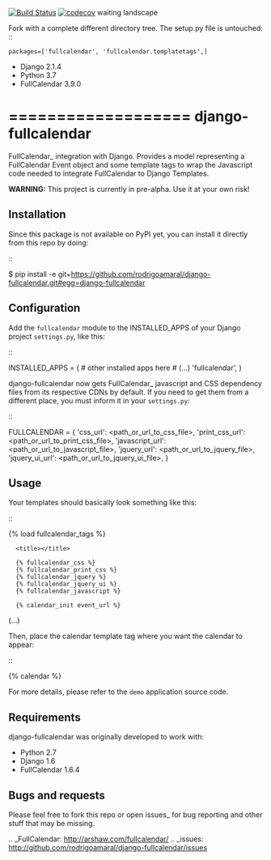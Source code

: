 [![Build Status](https://travis-ci.org/hpfn/django-fullcalendar.svg?branch=master)](https://travis-ci.org/hpfn/django-fullcalendar)
[![codecov](https://codecov.io/gh/hpfn/django-fullcalendar/branch/master/graph/badge.svg)](https://codecov.io/gh/hpfn/django-fullcalendar)
waiting landscape


Fork with a complete different directory tree.
The setup.py file is untouched:
::

    packages=['fullcalendar', 'fullcalendar.templatetags',]

- Django 2.1.4
- Python 3.7
- FullCalendar 3.9.0

===================
django-fullcalendar
===================

FullCalendar_ integration with Django. Provides a model representing a FullCalendar Event object and some template tags to wrap the Javascript code needed to integrate FullCalendar to Django Templates.

**WARNING:** This project is currently in pre-alpha. Use it at your own risk!

Installation
------------

Since this package is not available on PyPI yet, you can install it directly from this repo by doing:

::

  $ pip install -e git+https://github.com/rodrigoamaral/django-fullcalendar.git#egg=django-fullcalendar

Configuration
-------------

Add the ``fullcalendar`` module to the INSTALLED_APPS of your Django project ``settings.py``, like this:

::

  INSTALLED_APPS = (
    # other installed apps here
    # (...)
    'fullcalendar',
  )
  
django-fullcalendar now gets FullCalendar_ javascript and CSS dependency files from its respective CDNs by default. If you need to get them from a different place, you must inform it in your ``settings.py``:

::

  FULLCALENDAR = {
      'css_url': <path_or_url_to_css_file>,
      'print_css_url': <path_or_url_to_print_css_file>,
      'javascript_url': <path_or_url_to_javascript_file>,
      'jquery_url': <path_or_url_to_jquery_file>,
      'jquery_ui_url': <path_or_url_to_jquery_ui_file>,
  }

Usage
-----

Your templates should basically look something like this:

::

  {% load fullcalendar_tags %}

  <!DOCTYPE html>
  <head>    

      <title></title>

      {% fullcalendar_css %} 
      {% fullcalendar_print_css %} 
      {% fullcalendar_jquery %}
      {% fullcalendar_jquery_ui %} 
      {% fullcalendar_javascript %}
        
      {% calendar_init event_url %}

  </head>
  (...)

Then, place the calendar template tag where you want the calendar to appear:

::
  
  {% calendar %}

For more details, please refer to the ``demo`` application source code.

Requirements
------------

django-fullcalendar was originally developed to work with:

- Python 2.7
- Django 1.6
- FullCalendar 1.6.4

Bugs and requests
-----------------

Please feel free to fork this repo or open issues_ for bug reporting and other stuff that may be missing.

.. _FullCalendar: http://arshaw.com/fullcalendar/
.. _issues: http://github.com/rodrigoamaral/django-fullcalendar/issues
